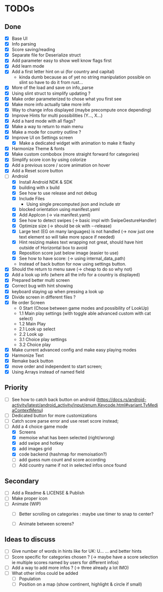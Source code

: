 # TODOs

## Done 
- [x] Base UI
- [x] Info parsing
- [x] Score saving/reading
- [x] Separate file for Deserialize struct
- [x] Add parameter easy to show well know flags first
- [x] Add learn mode
- [x] Add a first letter hint on ui (for country and capital)
  - kinda dumb because as of yet no string manipulation possible on slint so have to do it from rust...
- [x] More of the load and save on info_parse
- [x] Using slint struct to simplify updating ?
- [x] Make order parameterized to chose what you first see
- [x] Make more info actually take more info
- [x] Way to change infos displayed (maybe precompute once depending)
- [x] Improve Hints for multi possibilities (Y..., X...)
- [x] Add a hard mode with all flags?
- [x] Make a way to return to main menu
- [x] Make a mode for country outline ?
- [x] Improve UI on Settings screen
  - [x] Make a dedicated widget with animation to make it flashy
- [x] Harmonize Theme & fonts
- [x] Make custom combobox (more straight forward for categories)
- [x] Simplify score icon by using colorize
- [x] Add a previous score / score animation on hover
- [x] Add a Reset score button
- [ ] Android
  - [x] Install Android NDK & SDK 
  - [x] building with x build 
  - [x] See how to use release and not debug 
  - [x] Include Files 
    - Using single precomputed json and include str 
  - [x] blocked orientation using manifest.yaml
  - [x] Add AppIcon (-> via manifest.yaml)
  - [x] See how to detect swipes (-> basic impl with SwipeGestureHandler)
  - [x] Optimize size (-> should be ok with --release)
  - [x] Large text (EG on many languages) is not handled (-> now just one text element so will take more space if needed)
  - [x] Hint resizing makes text wrapping not great, should have hint outside of Horizontal box to avoid
  - [x] Reposition score just below image (easier to use)
  - [x] See how to have score: (-> using internal_data_path)
  - Instead of back button for now using settings button.
- [x] Should the return to menu save (-> cheap to do so why not)
- [x] Add a look up info (where all the info for a country is displayed)
- [x] Prepared better multi screen
- [x] Correct bug with hint showing 
- [x] keyboard staying up when pressing a look up
- [x] Divide screen in different files ?
- [x] Re order Screen 
  - 0 Start (Chose between game modes and possibility of LookUp)
  - 1.1 Main play settings (with toggle able advanced custom with cat select)
  - 1.2 Main Play 
  - 2.1 Look up select
  - 2.2 Look up
  - 3.1 Choice play settings
  - 3.2 Choice play
- [x] Make current advanced config and make easy playing modes
- [x] Harmonize Text
- [x] Remake back button
- [x] move order and independent to start screen;
- [x] Using Arrays instead of named field 

## Priority 
- [ ] See how to catch back button on android (https://docs.rs/android-activity/latest/android_activity/input/enum.Keycode.html#variant.TvMediaContextMenu)
- [ ] Dedicated button for more customizations
- [ ] Catch score parse error and use reset score instead;
- [ ] Add a 4 choice game mode
  - [x] Screens
  - [x] memoise what has been selected (right/wrong)
  - [x] add swipe and hotkey
  - [x] add images grid
  - [x] code backend (hashmap for memoisation?)
  - [ ] add guess num count and score according
  - [ ] Add country name if not in selected infos once found

## Secondary
- [ ] Add a Readme & LICENSE & Publish
- [ ] Make proper icon
- [ ] Animate (WIP)
  - [ ] Better scrolling on categories : maybe use timer to snap to center? 
  - [ ] Animate between screens? 


## Ideas to discuss
- [ ] Give number of words in hints like for UK: U... ...  and better hints
- [ ] Score specific for categories chosen ? (-> maybe have a score selection ie multiple scores named by users for different infos)
- [ ] Add a way to add more infos ? (-> three already a lot IMO)
- [ ] What other infos could be added 
  - [ ] Population
  - [ ] Position on a map (show continent, highlight & circle if small)